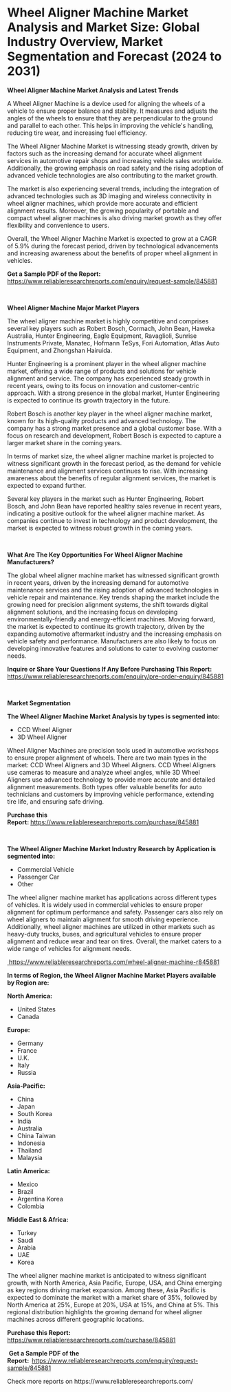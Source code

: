 <p><h1>Wheel Aligner Machine Market Analysis and Market Size: Global Industry Overview, Market Segmentation and Forecast (2024 to 2031)</h1></p><p><strong>Wheel Aligner Machine Market Analysis and Latest Trends</strong></p>
<p><p>A Wheel Aligner Machine is a device used for aligning the wheels of a vehicle to ensure proper balance and stability. It measures and adjusts the angles of the wheels to ensure that they are perpendicular to the ground and parallel to each other. This helps in improving the vehicle's handling, reducing tire wear, and increasing fuel efficiency.</p><p>The Wheel Aligner Machine Market is witnessing steady growth, driven by factors such as the increasing demand for accurate wheel alignment services in automotive repair shops and increasing vehicle sales worldwide. Additionally, the growing emphasis on road safety and the rising adoption of advanced vehicle technologies are also contributing to the market growth.</p><p>The market is also experiencing several trends, including the integration of advanced technologies such as 3D imaging and wireless connectivity in wheel aligner machines, which provide more accurate and efficient alignment results. Moreover, the growing popularity of portable and compact wheel aligner machines is also driving market growth as they offer flexibility and convenience to users.</p><p>Overall, the Wheel Aligner Machine Market is expected to grow at a CAGR of 5.9% during the forecast period, driven by technological advancements and increasing awareness about the benefits of proper wheel alignment in vehicles.</p></p>
<p><strong>Get a Sample PDF of the Report:&nbsp;</strong> <a href="https://www.reliableresearchreports.com/enquiry/request-sample/845881">https://www.reliableresearchreports.com/enquiry/request-sample/845881</a></p>
<p>&nbsp;</p>
<p><strong>Wheel Aligner Machine Major Market Players</strong></p>
<p><p>The wheel aligner machine market is highly competitive and comprises several key players such as Robert Bosch, Cormach, John Bean, Haweka Australia, Hunter Engineering, Eagle Equipment, Ravaglioli, Sunrise Instruments Private, Manatec, Hofmann TeSys, Fori Automation, Atlas Auto Equipment, and Zhongshan Hairuida.</p><p>Hunter Engineering is a prominent player in the wheel aligner machine market, offering a wide range of products and solutions for vehicle alignment and service. The company has experienced steady growth in recent years, owing to its focus on innovation and customer-centric approach. With a strong presence in the global market, Hunter Engineering is expected to continue its growth trajectory in the future.</p><p>Robert Bosch is another key player in the wheel aligner machine market, known for its high-quality products and advanced technology. The company has a strong market presence and a global customer base. With a focus on research and development, Robert Bosch is expected to capture a larger market share in the coming years.</p><p>In terms of market size, the wheel aligner machine market is projected to witness significant growth in the forecast period, as the demand for vehicle maintenance and alignment services continues to rise. With increasing awareness about the benefits of regular alignment services, the market is expected to expand further.</p><p>Several key players in the market such as Hunter Engineering, Robert Bosch, and John Bean have reported healthy sales revenue in recent years, indicating a positive outlook for the wheel aligner machine market. As companies continue to invest in technology and product development, the market is expected to witness robust growth in the coming years.</p></p>
<p>&nbsp;</p>
<p><strong>What Are The Key Opportunities For Wheel Aligner Machine Manufacturers?</strong></p>
<p><p>The global wheel aligner machine market has witnessed significant growth in recent years, driven by the increasing demand for automotive maintenance services and the rising adoption of advanced technologies in vehicle repair and maintenance. Key trends shaping the market include the growing need for precision alignment systems, the shift towards digital alignment solutions, and the increasing focus on developing environmentally-friendly and energy-efficient machines. Moving forward, the market is expected to continue its growth trajectory, driven by the expanding automotive aftermarket industry and the increasing emphasis on vehicle safety and performance. Manufacturers are also likely to focus on developing innovative features and solutions to cater to evolving customer needs.</p></p>
<p><strong>Inquire or Share Your Questions If Any Before Purchasing This Report:</strong> <a href="https://www.reliableresearchreports.com/enquiry/pre-order-enquiry/845881">https://www.reliableresearchreports.com/enquiry/pre-order-enquiry/845881</a></p>
<p>&nbsp;</p>
<p><strong>Market Segmentation</strong></p>
<p><strong>The Wheel Aligner Machine Market Analysis by types is segmented into:</strong></p>
<p><ul><li>CCD Wheel Aligner</li><li>3D Wheel Aligner</li></ul></p>
<p><p>Wheel Aligner Machines are precision tools used in automotive workshops to ensure proper alignment of wheels. There are two main types in the market: CCD Wheel Aligners and 3D Wheel Aligners. CCD Wheel Aligners use cameras to measure and analyze wheel angles, while 3D Wheel Aligners use advanced technology to provide more accurate and detailed alignment measurements. Both types offer valuable benefits for auto technicians and customers by improving vehicle performance, extending tire life, and ensuring safe driving.</p></p>
<p><strong>Purchase this Report:&nbsp;</strong><a href="https://www.reliableresearchreports.com/purchase/845881">https://www.reliableresearchreports.com/purchase/845881</a></p>
<p>&nbsp;</p>
<p><strong>The Wheel Aligner Machine Market Industry Research by Application is segmented into:</strong></p>
<p><ul><li>Commercial Vehicle</li><li>Passenger Car</li><li>Other</li></ul></p>
<p><p>The wheel aligner machine market has applications across different types of vehicles. It is widely used in commercial vehicles to ensure proper alignment for optimum performance and safety. Passenger cars also rely on wheel aligners to maintain alignment for smooth driving experience. Additionally, wheel aligner machines are utilized in other markets such as heavy-duty trucks, buses, and agricultural vehicles to ensure proper alignment and reduce wear and tear on tires. Overall, the market caters to a wide range of vehicles for alignment needs.</p></p>
<p><a href="https://www.reliableresearchreports.com/wheel-aligner-machine-r845881">&nbsp;https://www.reliableresearchreports.com/wheel-aligner-machine-r845881</a></p>
<p><strong>In terms of Region, the Wheel Aligner Machine Market Players available by Region are:</strong></p>
<p>
    <p> <strong> North America: </strong>
        <ul>
            <li>United States</li>
            <li>Canada</li>
        </ul>
        </p> 
    <p> <strong> Europe: </strong>
        <ul>
            <li>Germany</li>
            <li>France</li>
            <li>U.K.</li>
            <li>Italy</li>
            <li>Russia</li>
        </ul>
        </p> 
    <p> <strong> Asia-Pacific: </strong>
        <ul>
            <li>China</li>
            <li>Japan</li>
            <li>South Korea</li>
            <li>India</li>
            <li>Australia</li>
            <li>China Taiwan</li>
            <li>Indonesia</li>
            <li>Thailand</li>
            <li>Malaysia</li>
        </ul>
        </p> 
    <p> <strong> Latin America: </strong>
        <ul>
            <li>Mexico</li>
            <li>Brazil</li>
            <li>Argentina Korea</li>
            <li>Colombia</li>
        </ul>
        </p> 
    <p> <strong> Middle East & Africa: </strong>
        <ul>
            <li>Turkey</li>
            <li>Saudi</li>
            <li>Arabia</li>
            <li>UAE</li>
            <li>Korea</li>
        </ul>
    </p>
    </p>
<p><p>The wheel aligner machine market is anticipated to witness significant growth, with North America, Asia Pacific, Europe, USA, and China emerging as key regions driving market expansion. Among these, Asia Pacific is expected to dominate the market with a market share of 35%, followed by North America at 25%, Europe at 20%, USA at 15%, and China at 5%. This regional distribution highlights the growing demand for wheel aligner machines across different geographic locations.</p></p>
<p><strong>Purchase this Report: </strong><a href="https://www.reliableresearchreports.com/purchase/845881">https://www.reliableresearchreports.com/purchase/845881</a></p>
<p>&nbsp;<strong>Get a Sample PDF of the Report:&nbsp;&nbsp;</strong><a href="https://www.reliableresearchreports.com/enquiry/request-sample/845881">https://www.reliableresearchreports.com/enquiry/request-sample/845881</a></p>
<p><strong></strong></p>
<p>Check more reports on https://www.reliableresearchreports.com/</p>